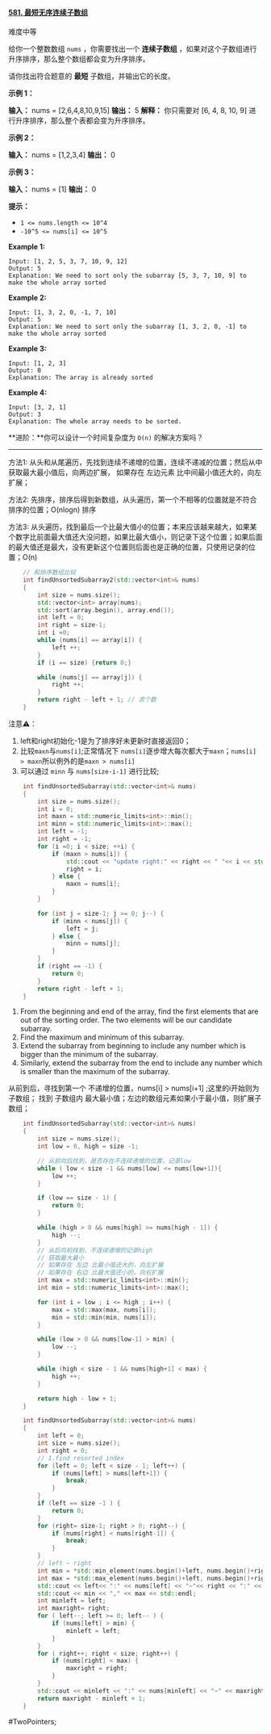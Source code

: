 #### [581. 最短无序连续子数组](https://leetcode.cn/problems/shortest-unsorted-continuous-subarray/)

难度中等

给你一个整数数组 `nums` ，你需要找出一个 **连续子数组** ，如果对这个子数组进行升序排序，那么整个数组都会变为升序排序。

请你找出符合题意的 **最短** 子数组，并输出它的长度。

**示例 1：**

**输入：** nums = [2,6,4,8,10,9,15]
**输出：** 5
**解释：** 你只需要对 [6, 4, 8, 10, 9] 进行升序排序，那么整个表都会变为升序排序。

**示例 2：**

**输入：** nums = [1,2,3,4]
**输出：** 0

**示例 3：**

**输入：** nums = [1]
**输出：** 0


**提示：**

-   `1 <= nums.length <= 10^4`
-   `-10^5 <= nums[i] <= 10^5`

**Example 1:**

```
Input: [1, 2, 5, 3, 7, 10, 9, 12]
Output: 5
Explanation: We need to sort only the subarray [5, 3, 7, 10, 9] to make the whole array sorted
```

**Example 2:**

```
Input: [1, 3, 2, 0, -1, 7, 10]
Output: 5
Explanation: We need to sort only the subarray [1, 3, 2, 0, -1] to make the whole array sorted
```

**Example 3:**

```
Input: [1, 2, 3]
Output: 0
Explanation: The array is already sorted
```

**Example 4:**

```
Input: [3, 2, 1]
Output: 3
Explanation: The whole array needs to be sorted.
```
**进阶：**你可以设计一个时间复杂度为 `O(n)` 的解决方案吗？

---- ----
方法1: 从头和从尾遍历，先找到连续不递增的位置，连续不递减的位置；然后从中获取最大最小值后，向两边扩展， 如果存在 左边元素 比中间最小值还大的，向左扩展；

方法2: 先排序，排序后得到新数组，从头遍历，第一个不相等的位置就是不符合排序的位置；O(nlogn) 排序

方法3: 从头遍历，找到最后一个比最大值小的位置；本来应该越来越大，如果某个数字比前面最大值还大没问题，如果比最大值小，则记录下这个位置；如果后面的最大值还是最大，没有更新这个位置则后面也是正确的位置，只使用记录的位置；O(n)

```cpp
    // 和排序数组比较
    int findUnsortedSubarray2(std::vector<int>& nums)
    {
        int size = nums.size();
        std::vector<int> array(nums);
        std::sort(array.begin(), array.end());
        int left = 0;
        int right = size-1;
        int i =0;
        while (nums[i] == array[i]) {
            left ++;
        }
        if (i == size) {return 0;}

        while (nums[j] == array[j]) {
            right ++;
        }
        return right - left + 1; // 求个数
    }
```

注意⚠️： 
1. left和right初始化-1是为了排序好未更新时直接返回0；
2. 比较`maxn`与`nums[i]`;正常情况下 `nums[i]`逐步增大每次都大于`maxn`；`nums[i] > maxn`所以例外的是`maxn > nums[i]`
3. 可以通过 `minn` 与 `nums[size-i-1]` 进行比较;

```cpp
    int findUnsortedSubarray(std::vector<int>& nums)
    {
        int size = nums.size();
        int i = 0;
        int maxn = std::numeric_limits<int>::min();
        int minn = std::numeric_limits<int>::max();
        int left = -1;
        int right = -1;
        for (i =0; i < size; ++i) {
            if (maxn > nums[i]) {
                std::cout << "update right:" << right << " "<< i << std::endl;
                right = i;
            } else {
                maxn = nums[i];
            }
        }

        for (int j = size-1; j >= 0; j--) {
            if (minn < nums[j]) {
                left = j;
            } else {
                minn = nums[j];
            }
        }
        if (right == -1) {
            return 0;
        }
        return right - left + 1;
    }
```

1.  From the beginning and end of the array, find the first elements that are out of the sorting order. The two elements will be our candidate subarray.
2.  Find the maximum and minimum of this subarray.
3.  Extend the subarray from beginning to include any number which is bigger than the minimum of the subarray.
4.  Similarly, extend the subarray from the end to include any number which is smaller than the maximum of the subarray.

从前到后，寻找到第一个 不递增的位置，nums[i] > nums[i+1] ;这里的i开始则为子数组；
找到 子数组内 最大最小值；左边的数组元素如果小于最小值，则扩展子数组；

```cpp
    int findUnsortedSubarray(std::vector<int>& nums)
    {
        int size = nums.size();
        int low = 0, high = size -1;

        // 从前向后找到，是否存在不连续递增的位置，记录low
        while ( low < size -1 && nums[low] <= nums[low+1]){
            low ++;
        }

        if (low == size - 1) {
            return 0;
        }

        while (high > 0 && nums[high] >= nums[high - 1]) {
            high --;
        }
        // 从后向前找到，不连续递增的记录high
        // 获取最大最小
        // 如果存在 左边 比最小值还大的，向左扩展
        // 如果存在 右边 比最大值还小的，向右扩展
        int max = std::numeric_limits<int>::min();
        int min = std::numeric_limits<int>::max();

        for (int i = low ; i <= high ; i++) {
            max = std::max(max, nums[i]);
            min = std::min(min, nums[i]);
        }

        while (low > 0 && nums[low-1] > min) {
            low --;
        }

        while (high < size - 1 && nums[high+1] < max) {
            high ++;
        }

        return high - low + 1;
    }
```

```cpp
    int findUnsortedSubarray(std::vector<int>& nums)
    {
        int left = 0;
        int size = nums.size();
        int right = 0;
        // 1.find resorted index
        for (left = 0; left < size - 1; left++) {
            if (nums[left] > nums[left+1]) {
                break;
            }
        }
        if (left == size -1 ) {
            return 0;
        }
        for (right= size-1; right > 0; right--) {
            if (nums[right] < nums[right-1]) {
                break;
            }
        }
        // left ~ right
        int min = *std::min_element(nums.begin()+left, nums.begin()+right+1); //-nums.begin();
        int max = *std::max_element(nums.begin()+left, nums.begin()+right+1);//-nums.begin();
        std::cout << left<< ":" << nums[left] << "~"<< right << ":" << nums[right] << std::endl;
        std::cout << min << "," << max << std::endl;
        int minleft = left;
        int maxright= right;
        for ( left--; left >= 0; left-- ) {
            if (nums[left] > min) {
                minleft = left;
            }
        }
        for ( right++; right < size; right++) {
            if (nums[right] < max) {
                maxright = right;
            }
        }
        std::cout << minleft << ":" << nums[minleft] << "~" << maxright << ":" << nums[maxright] << std::endl;
        return maxright - minleft + 1;
    }
```
#TwoPointers;
